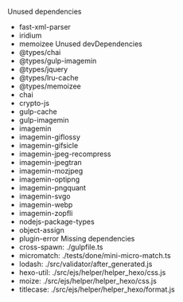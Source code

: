 Unused dependencies
* fast-xml-parser
* iridium
* memoizee
Unused devDependencies
* @types/chai
* @types/gulp-imagemin
* @types/jquery
* @types/lru-cache
* @types/memoizee
* chai
* crypto-js
* gulp-cache
* gulp-imagemin
* imagemin
* imagemin-giflossy
* imagemin-gifsicle
* imagemin-jpeg-recompress
* imagemin-jpegtran
* imagemin-mozjpeg
* imagemin-optipng
* imagemin-pngquant
* imagemin-svgo
* imagemin-webp
* imagemin-zopfli
* nodejs-package-types
* object-assign
* plugin-error
Missing dependencies
* cross-spawn: ./gulpfile.ts
* micromatch: ./tests/done/mini-micro-match.ts
* lodash: ./src/validator/after_generated.js
* hexo-util: ./src/ejs/helper/helper_hexo/css.js
* moize: ./src/ejs/helper/helper_hexo/css.js
* titlecase: ./src/ejs/helper/helper_hexo/format.js
